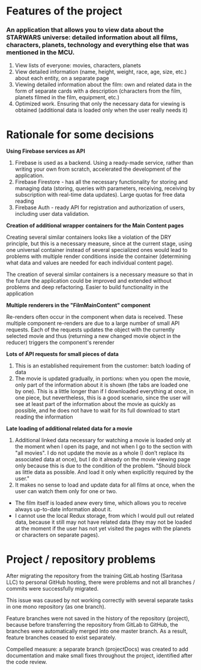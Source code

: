 # Features of the project

### An application that allows you to view data about the STARWARS universe: detailed information about all films, characters, planets, technology and everything else that was mentioned in the MCU.

1. View lists of everyone: movies, characters, planets
2. View detailed information (name, height, weight, race, age, size, etc.) about each entity, on a separate page
3. Viewing detailed information about the film: own and related data in the form of separate cards with a description (characters from the film, planets filmed in the film, equipment, etc.)
4. Optimized work. Ensuring that only the necessary data for viewing is obtained (additional data is loaded only when the user really needs it)

# Rationale for some decisions

**Using Firebase services as API**

1. Firebase is used as a backend. Using a ready-made service, rather than writing your own from scratch, accelerated the development of the application.
2. Firebase Firestore - has all the necessary functionality for storing and managing data (storing, queries with parameters, receiving, receiving by subscription with real-time data updates). Large quotas for free data reading
3. Firebase Auth - ready API for registration and authorization of users, including user data validation.


**Creation of additional wrapper containers for the Main Content pages**

Creating several similar containers looks like a violation of the DRY principle, but this is a necessary measure, since at the current stage, using one universal container instead of several specialized ones would lead to problems with multiple render conditions inside the container (determining what data and values ​​are needed for each individual content page).

The creation of several similar containers is a necessary measure so that in the future the application could be improved and extended without problems and deep refactoring. Easier to build functionality in the application


**Multiple renderers in the "FilmMainContent" component**

Re-renders often occur in the component when data is received. These multiple component re-renders are due to a large number of small API requests.
Each of the requests updates the object with the currently selected movie and thus (returning a new changed movie object in the reducer) triggers the component's rerender 



**Lots of API requests for small pieces of data**

1. This is an established requirement from the customer: batch loading of data
2. The movie is updated gradually, in portions: when you open the movie, only part of the information about it is shown (the tabs are loaded one by one).
This is a little longer than if I downloaded everything at once, in one piece, but nevertheless, this is a good scenario, since the user will see at least part of the information about the movie as quickly as possible, and he does not have to wait for its full download to start reading the information



**Late loading of additional related data for a movie**

1. Additional linked data necessary for watching a movie is loaded only at the moment when I open its page, and not when I go to the section with "all movies".
I do not update the movie as a whole (I don’t replace its associated data at once), but I do it already on the movie viewing page only because this is due to the condition of the problem. "Should block as little data as possible. And load it only when explicitly required by the user."
2. It makes no sense to load and update data for all films at once, when the user can watch them only for one or two.
 - The film itself is loaded anew every time, which allows you to receive always up-to-date information about it.
 - I cannot use the local Redux storage, from which I would pull out related data, because it still may not have related data (they may not be loaded at the moment if the user has not yet visited the pages with the planets or characters on separate pages).


# Project / repository problems

After migrating the repository from the training GitLab hosting (Saritasa LLC) to personal GitHub hosting, there were problems and not all branches / commits were successfully migrated.

This issue was caused by not working correctly with several separate tasks in one mono repository (as one branch).

Feature branches were not saved in the history of the repository (project), because before transferring the repository from GitLab to GitHub, the branches were automatically merged into one master branch. As a result, feature branches ceased to exist separately.

Compelled measure: a separate branch (projectDocs) was created to add documentation and make small fixes throughout the project, identified after the code review.